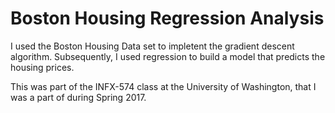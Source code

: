 # Boston Housing Regression Analysis

I used the Boston Housing Data set to impletent the gradient descent algorithm. Subsequently, I used regression to build a model that predicts the housing prices.

This was part of the INFX-574 class at the University of Washington, that I was a part of during Spring 2017.
